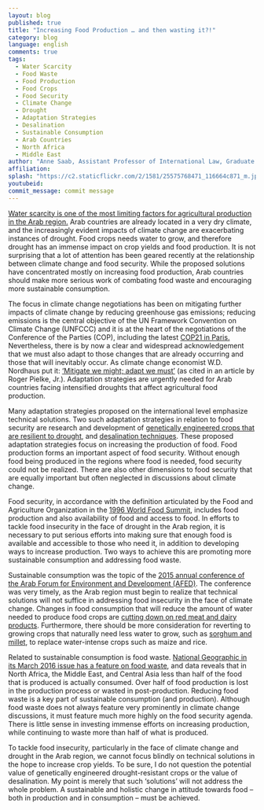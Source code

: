 ```yaml
---
layout: blog
published: true
title: "Increasing Food Production … and then wasting it?!"
category: blog
language: english
comments: true
tags: 
  - Water Scarcity
  - Food Waste
  - Food Production
  - Food Crops
  - Food Security
  - Climate Change
  - Drought
  - Adaptation Strategies
  - Desalination
  - Sustainable Consumption
  - Arab Countries
  - North Africa
  - Middle East
author: "Anne Saab, Assistant Professor of International Law, Graduate Institute of International and Development Studies- Geneva, Switzerland"
affiliation: 
splash: "https://c2.staticflickr.com/2/1581/25575768471_116664c871_m.jpg"
youtubeid: 
commit_message: commit message
---
```

[Water scarcity is one of the most limiting factors for agricultural production in the Arab region.](https://www.ifad.org/documents/10180/7f193193-023f-4ede-8e33-038aa1b53aa3) Arab countries are already located in a very dry climate, and the increasingly evident impacts of climate change are exacerbating instances of drought. Food crops needs water to grow, and therefore drought has an immense impact on crop yields and food production. It is not surprising that a lot of attention has been geared recently at the relationship between climate change and food security. While the proposed solutions have concentrated mostly on increasing food production, Arab countries should make more serious work of combating food waste and encouraging more sustainable consumption.
   

The focus in climate change negotiations has been on mitigating further impacts of climate change by reducing greenhouse gas emissions; reducing emissions is the central objective of the UN Framework Convention on Climate Change (UNFCCC) and it is at the heart of the negotiations of the Conference of the Parties (COP), including the latest [COP21 in Paris.](http://www.cop21.gouv.fr/en/) Nevertheless, there is by now a clear and widespread acknowledgement that we must also adapt to those changes that are already occurring and those that will inevitably occur. As climate change economist W.D. Nordhaus put it: [‘Mitigate we might; adapt we must’](http://sciencepolicy.colorado.edu/admin/publication_files/resource-161-1998.13.pdf) (as cited in an article by Roger Pielke, Jr.). Adaptation strategies are urgently needed for Arab countries facing intensified droughts that affect agricultural food production.


Many adaptation strategies proposed on the international level emphasize technical solutions. Two such adaptation strategies in relation to food security are research and development of [genetically engineered crops that are resilient to drought](http://isaaa.org/resources/publications/pocketk/32/default.asp), and [desalination techniques](http://www.natureasia.com/en/nmiddleeast/article/10.1038/nmiddleeast.2014.273). These proposed adaptation strategies focus on increasing the production of food. Food production forms an important aspect of food security. Without enough food being produced in the regions where food is needed, food security could not be realized. There are also other dimensions to food security that are equally important but often neglected in discussions about climate change.


Food security, in accordance with the definition articulated by the Food and Agriculture Organization in the [1996 World Food Summit](http://www.fao.org/wfs/), includes food production and also availability of food and access to food. In efforts to tackle food insecurity in the face of drought in the Arab region, it is necessary to put serious efforts into making sure that enough food is available and accessible to those who need it, in addition to developing ways to increase production. Two ways to achieve this are promoting more sustainable consumption and addressing food waste.


Sustainable consumption was the topic of the [2015 annual conference of the Arab Forum for Environment and Development (AFED)](http://www.afedonline.org/conference/). The conference was very timely, as the Arab region must begin to realize that technical solutions will not suffice in addressing food insecurity in the face of climate change. Changes in food consumption that will reduce the amount of water needed to produce food crops are [cutting down on red meat and dairy products](http://ecowatch.com/2014/12/05/eat-less-meat-dairy-curb-climate-change/). Furthermore, there should be more consideration for reverting to growing crops that naturally need less water to grow, such as [sorghum and millet](http://www.fao.org/in-action/using-sorghum-and-millet-to-tackle-poverty-and-hunger-in-zimbabwe/en/), to replace water-intense crops such as maize and rice.


Related to sustainable consumption is food waste. [National Geographic in its March 2016 issue has a feature on food waste](http://www.nationalgeographic.com/magazine/2016/03/global-food-waste-statistics/), and data reveals that in North Africa, the Middle East, and Central Asia less than half of the food that is produced is actually consumed. Over half of food production is lost in the production process or wasted in post-production. Reducing food waste is a key part of sustainable consumption (and production). Although food waste does not always feature very prominently in climate change discussions, it must feature much more highly on the food security agenda. There is little sense in investing immense efforts on increasing production, while continuing to waste more than half of what is produced.


To tackle food insecurity, particularly in the face of climate change and drought in the Arab region, we cannot focus blindly on technical solutions in the hope to increase crop yields. To be sure, I do not question the potential value of genetically engineered drought-resistant crops or the value of desalination. My point is merely that such ‘solutions’ will not address the whole problem. A sustainable and holistic change in attitude towards food – both in production and in consumption – must be achieved.